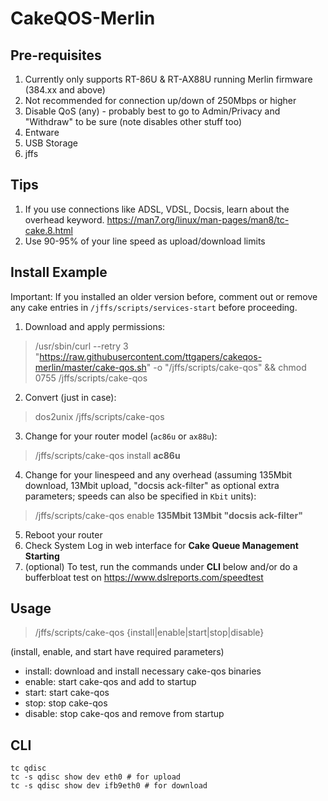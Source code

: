 # CakeQOS-Merlin

## Pre-requisites
1. Currently only supports RT-86U & RT-AX88U running Merlin firmware (384.xx and above)
2. Not recommended for connection up/down of 250Mbps or higher
3. Disable QoS (any) - probably best to go to Admin/Privacy and "Withdraw" to be sure (note disables other stuff too)
4. Entware
5. USB Storage
6. jffs

## Tips
1. If you use connections like ADSL, VDSL, Docsis, learn about the overhead keyword. 
    https://man7.org/linux/man-pages/man8/tc-cake.8.html
2. Use 90-95% of your line speed as upload/download limits

## Install Example

Important: If you installed an older version before, comment out or remove any cake entries in `/jffs/scripts/services-start` before proceeding.

1. Download and apply permissions:
> /usr/sbin/curl --retry 3 "https://raw.githubusercontent.com/ttgapers/cakeqos-merlin/master/cake-qos.sh" -o "/jffs/scripts/cake-qos" && chmod 0755 /jffs/scripts/cake-qos
2. Convert (just in case):
> dos2unix /jffs/scripts/cake-qos
3. Change for your router model (`ac86u` or `ax88u`):
> /jffs/scripts/cake-qos install **ac86u**
4. Change for your linespeed and any overhead (assuming 135Mbit download, 13Mbit upload, "docsis ack-filter" as optional extra parameters; speeds can also be specified in `Kbit` units):
> /jffs/scripts/cake-qos enable **135Mbit 13Mbit "docsis ack-filter"**
5. Reboot your router
6. Check System Log in web interface for **Cake Queue Management Starting**
7. (optional) To test, run the commands under **CLI** below and/or do a bufferbloat test on https://www.dslreports.com/speedtest

## Usage

> /jffs/scripts/cake-qos {install|enable|start|stop|disable}

(install, enable, and start have required parameters)

- install: download and install necessary cake-qos binaries
- enable:  start cake-qos and add to startup
- start:   start cake-qos
- stop:    stop cake-qos
- disable: stop cake-qos and remove from startup
    
## CLI

```
tc qdisc
tc -s qdisc show dev eth0 # for upload
tc -s qdisc show dev ifb9eth0 # for download
```
